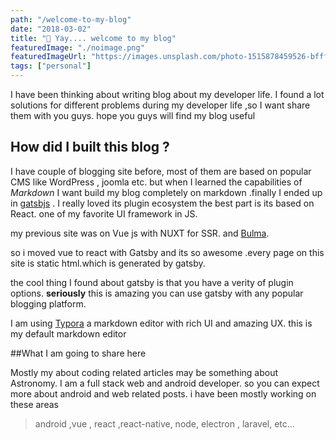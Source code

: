 ```yaml
---
path: "/welcome-to-my-blog"
date: "2018-03-02"
title: "🎉 Yay.... welcome to my blog"
featuredImage: "./noimage.png"
featuredImageUrl: "https://images.unsplash.com/photo-1515878459526-bfff71cfa6da?ixlib&fit=crop&w=1500&q=80"
tags: ["personal"]
---
```


I have been thinking about writing blog about my developer life. I found a lot solutions for different problems during my developer life ,so I want share them with you guys. hope you guys will find my blog useful 



 ## How did I built this blog ?

I have couple of blogging site before, most of them are based on popular CMS like WordPress , joomla etc. but when I learned the capabilities of *Markdown* I want build my blog completely on markdown .finally I ended up in [gatsbjs](https://www.gatsbyjs.org/) . I really loved its plugin ecosystem the best part is its based on React. one of my favorite UI framework in JS.

my previous site was on Vue js with NUXT for SSR. and [Bulma]('https://bulma.io/').

so i moved vue to react with Gatsby and its so awesome .every page on this site is static html.which is generated by gatsby. 

the cool thing I found about gatsby is that you have a verity of plugin options. **seriously** this is amazing you can use gatsby with any popular blogging platform.

 I am using [Typora](https://typora.io/) a markdown editor with rich UI and amazing UX. this is my default markdown editor



##What I am going to share here

Mostly my about coding related articles may be something about Astronomy. I am a full stack web and android developer. so you can expect more about android and web related posts. i have been mostly working on these areas 

>  android ,vue , react ,react-native, node, electron , laravel, etc...



